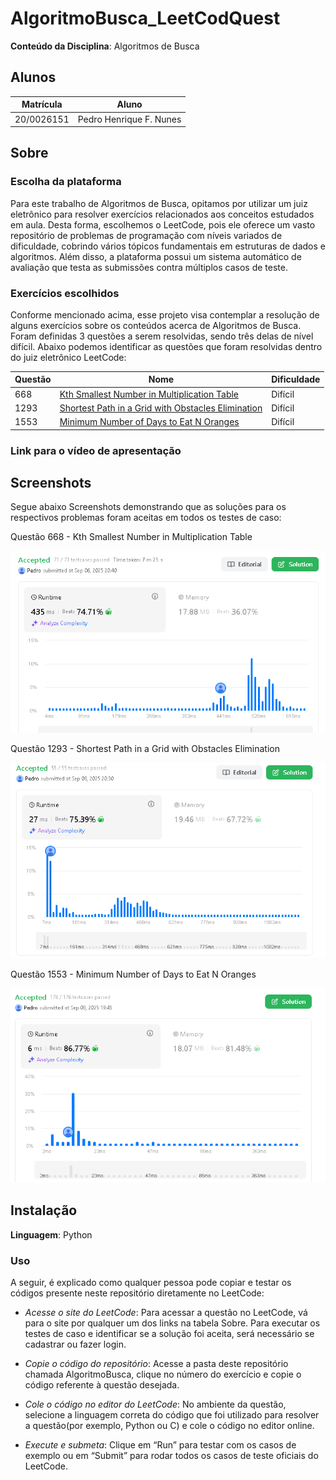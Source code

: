# AlgoritmoBusca_LeetCodQuest

**Conteúdo da Disciplina**: Algoritmos de Busca <br>

## Alunos

| Matrícula  | Aluno                       |
| ---------- | --------------------------- |
| 20/0026151 | Pedro Henrique F. Nunes     |

## Sobre

<!-- Descreva os objetivos do seu projeto e como ele funciona. -->

### Escolha da plataforma

Para este trabalho de Algoritmos de Busca, opitamos por utilizar um juiz eletrônico para resolver exercícios relacionados aos conceitos estudados em aula. Desta forma, escolhemos o LeetCode, pois ele oferece um vasto repositório de problemas de programação com níveis variados de dificuldade, cobrindo vários tópicos fundamentais em estruturas de dados e algoritmos. Além disso, a plataforma possui um sistema automático de avaliação que testa as submissões contra múltiplos casos de teste.

### Exercícios escolhidos

Conforme mencionado acima, esse projeto visa contemplar a resolução de alguns exercícios sobre os conteúdos acerca de Algoritmos de Busca. Foram definidas 3 questões a serem resolvidas, sendo três delas de nível difícil. Abaixo podemos identificar as questões que foram resolvidas dentro do juiz eletrônico LeetCode:

| Questão | Nome                                                                                                  | Dificuldade |
| ------- | ----------------------------------------------------------------------------------------------------- | ----------- |
|  668     | [Kth Smallest Number in Multiplication Table](https://leetcode.com/problems/kth-smallest-number-in-multiplication-table/description/) | Difícil     |
|   1293    |   [Shortest Path in a Grid with Obstacles Elimination](https://leetcode.com/problems/shortest-path-in-a-grid-with-obstacles-elimination/description/)                | Difícil     |
|  1553    |    [Minimum Number of Days to Eat N Oranges](https://leetcode.com/problems/minimum-number-of-days-to-eat-n-oranges/)     | Difícil       |

### Link para o vídeo de apresentação

## Screenshots

Segue abaixo Screenshots demonstrando que as soluções para os respectivos problemas foram aceitas em todos os testes de caso:

Questão 668 - Kth Smallest Number in Multiplication Table

![Questão 668 - Kth Smallest Number in Multiplication Table](AlgoritmosBusca/Questao_668/LC668.png)

Questão 1293 - Shortest Path in a Grid with Obstacles Elimination

![Questão 1293 - Shortest Path in a Grid with Obstacles Elimination](AlgoritmosBusca/Questao_1293/LC1293.png)

Questão 1553 - Minimum Number of Days to Eat N Oranges

![Questão 1553 - Minimum Number of Days to Eat N Oranges](AlgoritmosBusca/Questao_1553/LC1553.png)

## Instalação

**Linguagem**: Python <br>

<!-- Descreva os pré-requisitos para rodar o seu projeto e os comandos necessários -->

### Uso

<!-- Explique como usar seu projeto caso haja algum passo a passo após o comando de execução. -->

A seguir, é explicado como qualquer pessoa pode copiar e testar os códigos presente neste repositório diretamente no LeetCode:

- _Acesse o site do LeetCode_:
  Para acessar a questão no LeetCode, vá para o site por qualquer um dos links na tabela Sobre. Para executar os testes de caso e identificar se a solução foi aceita, será necessário se cadastrar ou fazer login.

- _Copie o código do repositório_:
  Acesse a pasta deste repositório chamada AlgoritmoBusca, clique no número do exercício e copie o código referente à questão desejada.

- _Cole o código no editor do LeetCode_:
  No ambiente da questão, selecione a linguagem correta do código que foi utilizado para resolver a questão(por exemplo, Python ou C) e cole o código no editor online.

- _Execute e submeta_:
  Clique em “Run” para testar com os casos de exemplo ou em “Submit” para rodar todos os casos de teste oficiais do LeetCode.
